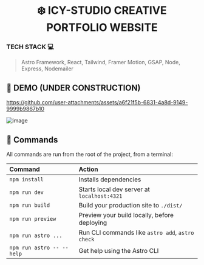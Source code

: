 <h1 align="center">❄️ ICY-STUDIO CREATIVE PORTFOLIO WEBSITE </h1>

### TECH STACK 💻

> Astro Framework, React, Tailwind, Framer Motion, GSAP, Node, Express, Nodemailer


## 🚧 DEMO (UNDER CONSTRUCTION)



https://github.com/user-attachments/assets/a6f21f5b-6831-4a8d-9149-9999b9867b10




![image](https://github.com/user-attachments/assets/b53abf92-3c1e-4124-bac5-f71aa4dbb0c2)




## 🧞 Commands

All commands are run from the root of the project, from a terminal:

| Command                   | Action                                           |
| :------------------------ | :----------------------------------------------- |
| `npm install`             | Installs dependencies                            |
| `npm run dev`             | Starts local dev server at `localhost:4321`      |
| `npm run build`           | Build your production site to `./dist/`          |
| `npm run preview`         | Preview your build locally, before deploying     |
| `npm run astro ...`       | Run CLI commands like `astro add`, `astro check` |
| `npm run astro -- --help` | Get help using the Astro CLI                     |


